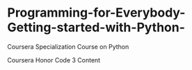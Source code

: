 # Programming-for-Everybody-Getting-started-with-Python-
Coursera Specialization Course on Python

Coursera Honor Code 3 Content
